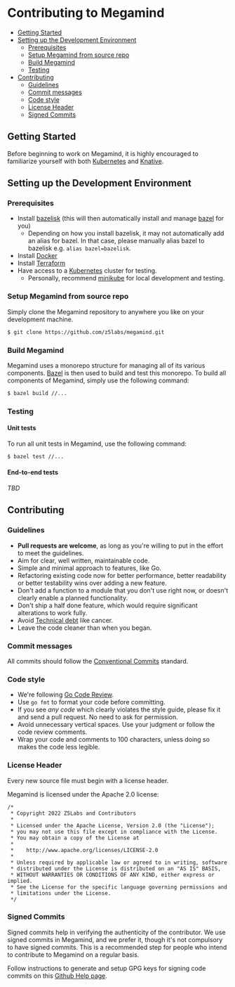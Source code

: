 # Contributing to Megamind

* [Getting Started](#getting-started)
* [Setting up the Development Environment](#setting-up-the-development-environment)
  * [Prerequisites](#prerequisites)
  * [Setup Megamind from source repo](#setup-megamind-from-source-repo)
  * [Build Megamind](#build-megamind)
  * [Testing](#testing)
* [Contributing](#contributing)
   * [Guidelines](#guidelines)
   * [Commit messages](#commit-messages)
   * [Code style](#code-style)
   * [License Header](#license-header)
   * [Signed Commits](#signed-commits)

## Getting Started

Before beginning to work on Megamind, it is highly encouraged to familiarize yourself with
both [Kubernetes](https://kubernetes.io/) and [Knative](https://knative.dev).

## Setting up the Development Environment

### Prerequisites

- Install [bazelisk](https://github.com/bazelbuild/bazelisk) (this will then automatically install and manage [bazel](https://bazel.build/) for you)
  - Depending on how you install bazelisk, it may not automatically add an alias for bazel. In that case, please manually alias bazel to bazelisk e.g. `alias bazel=bazelisk`.
- Install [Docker](https://docs.docker.com/install/)
- Install [Terraform](https://www.terraform.io/)
- Have access to a [Kubernetes](https://kubernetes.io/) cluster for testing.
  - Personally, recommend [minikube](https://minikube.sigs.k8s.io/docs/start/) for local development and testing.

### Setup Megamind from source repo

Simply clone the Megamind repository to anywhere you like on your development machine.

```bash
$ git clone https://github.com/z5labs/megamind.git
```

### Build Megamind

Megamind uses a monorepo structure for managing all of its various components.
[Bazel](https://bazel.build/) is then used to build and test this monorepo. To build all components of Megamind,
simply use the following command:

```bash
$ bazel build //...
```

### Testing

#### Unit tests

To run all unit tests in Megamind, use the following command:

```bash
$ bazel test //...
```

#### End-to-end tests

*TBD*

## Contributing

### Guidelines

- **Pull requests are welcome**, as long as you're willing to put in the effort to meet the guidelines.
- Aim for clear, well written, maintainable code.
- Simple and minimal approach to features, like Go.
- Refactoring existing code now for better performance, better readability or better testability wins over adding a new feature.
- Don't add a function to a module that you don't use right now, or doesn't clearly enable a planned functionality.
- Don't ship a half done feature, which would require significant alterations to work fully.
- Avoid [Technical debt](https://en.wikipedia.org/wiki/Technical_debt) like cancer.
- Leave the code cleaner than when you began.

### Commit messages

All commits should follow the [Conventional Commits](https://www.conventionalcommits.org/en/v1.0.0/) standard.

### Code style
- We're following [Go Code Review](https://github.com/golang/go/wiki/CodeReviewComments).
- Use `go fmt` to format your code before committing.
- If you see *any code* which clearly violates the style guide, please fix it and send a pull request. No need to ask for permission.
- Avoid unnecessary vertical spaces. Use your judgment or follow the code review comments.
- Wrap your code and comments to 100 characters, unless doing so makes the code less legible.

### License Header

Every new source file must begin with a license header.

Megamind is licensed under the Apache 2.0 license:

    /*
     * Copyright 2022 Z5Labs and Contributors
     *
     * Licensed under the Apache License, Version 2.0 (the "License");
     * you may not use this file except in compliance with the License.
     * You may obtain a copy of the License at
     *
     *    http://www.apache.org/licenses/LICENSE-2.0
     *
     * Unless required by applicable law or agreed to in writing, software
     * distributed under the License is distributed on an "AS IS" BASIS,
     * WITHOUT WARRANTIES OR CONDITIONS OF ANY KIND, either express or implied.
     * See the License for the specific language governing permissions and
     * limitations under the License.
     */

### Signed Commits

Signed commits help in verifying the authenticity of the contributor. We use signed commits in Megamind, and we prefer it, though it's not compulsory to have signed commits. This is a recommended step for people who intend to contribute to Megamind on a regular basis.

Follow instructions to generate and setup GPG keys for signing code commits on this [Github Help page](https://help.github.com/articles/signing-commits-with-gpg/).
